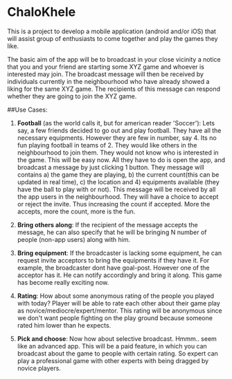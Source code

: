 # ChaloKhele

This is a project to develop a mobile application (android and/or iOS) that will assist group of enthusiasts to come together and play the games they like. 

The basic aim of the app will be to broadcast in your close vicinity a notice that you and your friend are starting some XYZ game and whoever is interested may join. The broadcast message will then be received by individuals currently in the neighbourhood who have already showed a liking for the same XYZ game. The recipients of this message can respond whether they are going to join the XYZ game.

##Use Cases:
1. **Football** (as the world calls it, but for american reader 'Soccer'):
  Lets say, a few friends decided to go out and play football. They have all the necessary equipments. However they are few in number, say 4. Its no fun playing football in teams of 2. They would like others in the neighbourhood to join them. They would not know who is interested in the game. This will be easy now. All they have to do is open the app, and broadcast a message by just clicking 1 button. They message will contains a) the game they are playing, b) the current count(this can be updated in real time), c) the location and 4) equipments available (they have the ball to play with or not). This message will be received by all the app users in the neighbourhood. They will have a choice to accept or reject the invite. Thus increasing the count if accepted. More the accepts, more the count, more is the fun.
  
2. **Bring others along**:
  If the recipient of the message accepts the message, he can also specify that he will be bringing N number of people (non-app users) along with him. 
  
3. **Bring equipment**:
  If the broadcaster is lacking some equipment, he can request invite acceptors to bring the equipments if they have it. For example, the broadcaster dont have goal-post. However one of the acceptor has it. He can notify accordingly and bring it along. This game has become really exciting now.
  
4. **Rating**:
  How about some anonymous rating of the people you played with today? Player will be able to rate each other about their game play as novice/mediocre/expert/mentor. This rating will be anonymous since we don't want people fighting on the play ground because someone rated him lower than he expects.
  
5. **Pick and choose**:
  Now how about selective broadcast. Hmmm.. seem like an advanced app. This will be a paid feature, in which you can broadcast about the game to people with certain rating. So expert can play a professional game with other experts with being dragged by novice players.
